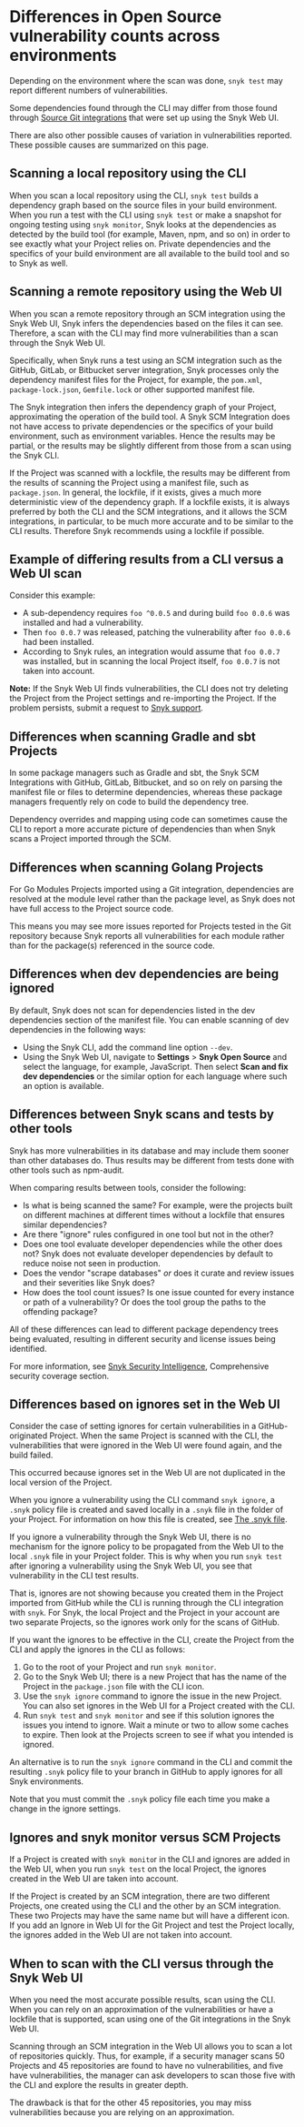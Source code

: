 # Differences in Open Source vulnerability counts across environments

Depending on the environment where the scan was done, `snyk test` may report different numbers of vulnerabilities.

Some dependencies found through the CLI may differ from those found through [Source Git integrations](../../../developer-tools/scms/organization-level-integrations/) that were set up using the Snyk Web UI.

There are also other possible causes of variation in vulnerabilities reported. These possible causes are summarized on this page.

## Scanning a local repository using the CLI

When you scan a local repository using the CLI, `snyk test` builds a dependency graph based on the source files in your build environment. When you run a test with the CLI using `snyk test` or make a snapshot for ongoing testing using `snyk monitor`, Snyk looks at the dependencies as detected by the build tool (for example, Maven, npm, and so on) in order to see exactly what your Project relies on. Private dependencies and the specifics of your build environment are all available to the build tool and so to Snyk as well.

## Scanning a remote repository using the Web UI

When you scan a remote repository through an SCM integration using the Snyk Web UI, Snyk infers the dependencies based on the files it can see. Therefore, a scan with the CLI may find more vulnerabilities than a scan through the Snyk Web UI.

Specifically, when Snyk runs a test using an SCM integration such as the GitHub, GitLab, or Bitbucket server integration, Snyk processes only the dependency manifest files for the Project, for example, the `pom.xml`, `package-lock.json`, `Gemfile.lock` or other supported manifest file.

The Snyk integration then infers the dependency graph of your Project, approximating the operation of the build tool. A Snyk SCM Integration does not have access to private dependencies or the specifics of your build environment, such as environment variables. Hence the results may be partial, or the results may be slightly different from those from a scan using the Snyk CLI.

If the Project was scanned with a lockfile, the results may be different from the results of scanning the Project using a manifest file, such as `package.json`. In general, the lockfile, if it exists, gives a much more deterministic view of the dependency graph. If a lockfile exists, it is always preferred by both the CLI and the SCM integrations, and it allows the SCM integrations, in particular, to be much more accurate and to be similar to the CLI results. Therefore Snyk recommends using a lockfile if possible.

## Example of differing results from a CLI versus a Web UI scan

Consider this example:

* A sub-dependency requires `foo ^0.0.5` and during build `foo 0.0.6` was installed and had a vulnerability.
* Then `foo 0.0.7` was released, patching the vulnerability after `foo 0.0.6` had been installed.
* According to Snyk rules, an integration would assume that `foo 0.0.7` was installed, but in scanning the local Project itself, `foo 0.0.7` is not taken into account.

**Note:** If the Snyk Web UI finds vulnerabilities, the CLI does not try deleting the Project from the Project settings and re-importing the Project. If the problem persists, submit a request to [Snyk support](https://support.snyk.io).

## Differences when scanning Gradle and sbt Projects

In some package managers such as Gradle and sbt, the Snyk SCM Integrations with GitHub, GitLab, Bitbucket, and so on rely on parsing the manifest file or files to determine dependencies, whereas these package managers frequently rely on code to build the dependency tree.

Dependency overrides and mapping using code can sometimes cause the CLI to report a more accurate picture of dependencies than when Snyk scans a Project imported through the SCM.

## Differences when scanning Golang Projects

For Go Modules Projects imported using a Git integration, dependencies are resolved at the module level rather than the package level, as Snyk does not have full access to the Project source code.

This means you may see more issues reported for Projects tested in the Git repository because Snyk reports all vulnerabilities for each module rather than for the package(s) referenced in the source code.

## Differences when dev dependencies are being ignored

By default, Snyk does not scan for dependencies listed in the dev dependencies section of the manifest file. You can enable scanning of dev dependencies in the following ways:

* Using the Snyk CLI, add the command line option `--dev`.
* Using the Snyk Web UI, navigate to **Settings** > **Snyk Open Source** and select the language, for example, JavaScript. Then select **Scan and fix dev dependencies** or the similar option for each language where such an option is available.

## Differences between Snyk scans and tests by other tools

Snyk has more vulnerabilities in its database and may include them sooner than other databases do. Thus results may be different from tests done with other tools such as npm-audit.

When comparing results between tools, consider the following:

* Is what is being scanned the same? For example, were the projects built on different machines at different times without a lockfile that ensures similar dependencies?
* Are there "ignore" rules configured in one tool but not in the other?
* Does one tool evaluate developer dependencies while the other does not? Snyk does not evaluate developer dependencies by default to reduce noise not seen in production.
* Does the vendor "scrape databases" _or_ does it curate and review issues and their severities like Snyk does?
* How does the tool count issues? Is one issue counted for every instance or path of a vulnerability? Or does the tool group the paths to the offending package?

All of these differences can lead to different package dependency trees being evaluated, resulting in different security and license issues being identified.

For more information, see [Snyk Security Intelligence](https://snyk.io/snyk-intelligence-security/), Comprehensive security coverage section.

## Differences based on ignores set in the Web UI

Consider the case of setting ignores for certain vulnerabilities in a GitHub-originated Project. When the same Project is scanned with the CLI, the vulnerabilities that were ignored in the Web UI were found again, and the build failed.

This occurred because ignores set in the Web UI are not duplicated in the local version of the Project.

When you ignore a vulnerability using the CLI command `snyk ignore`, a `.snyk` policy file is created and saved locally in a `.snyk` file in the folder of your Project. For information on how this file is created, see [The .snyk file](../../../manage-risk/policies/the-.snyk-file.md).

If you ignore a vulnerability through the Snyk Web UI, there is no mechanism for the ignore policy to be propagated from the Web UI to the local `.snyk` file in your Project folder. This is why when you run `snyk test` after ignoring a vulnerability using the Snyk Web UI, you see that vulnerability in the CLI test results.

That is, ignores are not showing because you created them in the Project imported from GitHub while the CLI is running through the CLI integration with `snyk`. For Snyk, the local Project and the Project in your account are two separate Projects, so the ignores work only for the scans of GitHub.

If you want the ignores to be effective in the CLI, create the Project from the CLI and apply the ignores in the CLI as follows:

1. Go to the root of your Project and run `snyk monitor`.
2. Go to the Snyk Web UI; there is a new Project that has the name of the Project in the `package.json` file with the CLI icon.
3. Use the `snyk ignore` command to ignore the issue in the new Project. You can also set ignores in the Web UI for a Project created with the CLI.
4. Run `snyk test` and `snyk monitor` and see if this solution ignores the issues you intend to ignore. Wait a minute or two to allow some caches to expire. Then look at the Projects screen to see if what you intended is ignored.

An alternative is to run the `snyk ignore` command in the CLI and commit the resulting `.snyk` policy file to your branch in GitHub to apply ignores for all Snyk environments.

Note that you must commit the `.snyk` policy file each time you make a change in the ignore settings.

## Ignores and snyk monitor versus SCM Projects

If a Project is created with `snyk monito`r in the CLI and ignores are added in the Web UI, when you run `snyk test` on the local Project, the ignores created in the Web UI are taken into account.

If the Project is created by an SCM integration, there are two different Projects, one created using the CLI and the other by an SCM integration. These two Projects may have the same name but will have a different icon. If you add an Ignore in Web UI for the Git Project and test the Project locally, the ignores added in the Web UI are not taken into account.

## When to scan with the CLI versus through the Snyk Web UI

When you need the most accurate possible results, scan using the CLI. When you can rely on an approximation of the vulnerabilities or have a lockfile that is supported, scan using one of the Git integrations in the Snyk Web UI.

Scanning through an SCM integration in the Web UI allows you to scan a lot of repositories quickly. Thus, for example, if a security manager scans 50 Projects and 45 repositories are found to have no vulnerabilities, and five have vulnerabilities, the manager can ask developers to scan those five with the CLI and explore the results in greater depth.

The drawback is that for the other 45 repositories, you may miss vulnerabilities because you are relying on an approximation.
